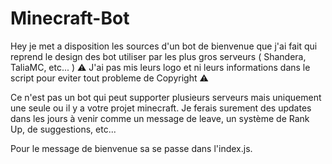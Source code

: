 # Minecraft-Bot
Hey je met a disposition les sources d'un bot de bienvenue que j'ai fait qui reprend le design des bot utiliser par les plus gros serveurs ( Shandera, TaliaMC, etc... )
⚠️ J'ai pas mis leurs logo et ni leurs informations dans le script pour eviter tout probleme de Copyright ⚠️

Ce n'est pas un bot qui peut supporter plusieurs serveurs mais uniquement une seule ou il y a votre projet minecraft. Je ferais surement des updates dans les jours à venir comme un message de leave, un système de Rank Up, de suggestions, etc...

Pour le message de bienvenue sa se passe dans l'index.js.
